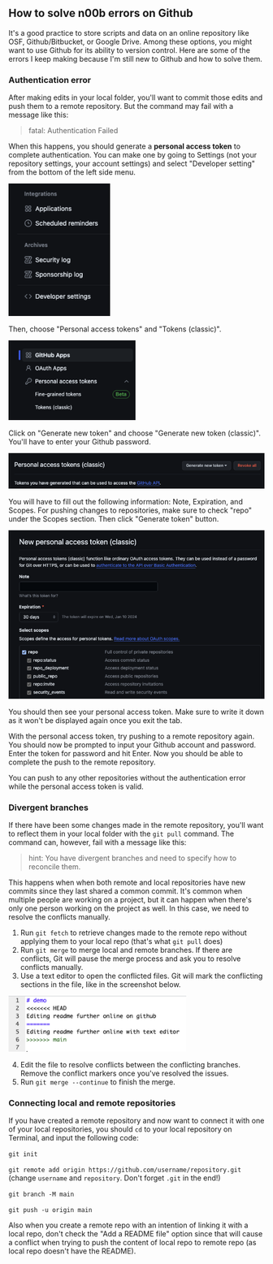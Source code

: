 ## How to solve n00b errors on Github
It's a good practice to store scripts and data on an online repository like OSF, Github/Bitbucket, or Google Drive. Among these options, you might want to use Github for its ability to version control. Here are some of the errors I keep making because I'm still new to Github and how to solve them.

### Authentication error
After making edits in your local folder, you'll want to commit those edits and push them to a remote repository. But the command may fail with a message like this:

> fatal: Authentication Failed

When this happens, you should generate a **personal access token** to complete authentication. You can make one by going to Settings (not your repository settings, your account settings) and select "Developer setting" from the bottom of the left side menu.

<img src="github1.png" alt="screenshot1" width="200"/>

Then, choose "Personal access tokens" and "Tokens (classic)". 

<img src="github2.png" alt="screenshot2" width="250"/>

Click on "Generate new token" and choose "Generate new token (classic)". You'll have to enter your Github password.

<img src="github3.png" alt="screenshot3" width="700"/>

You will have to fill out the following information: Note, Expiration, and Scopes. For pushing changes to repositories, make sure to check "repo" under the Scopes section. Then click "Generate token" button.

<img src="github4.png" alt="screenshot4" width="700"/>

You should then see your personal access token. Make sure to write it down as it won't be displayed again once you exit the tab.

With the personal access token, try pushing to a remote repository again. You should now be prompted to input your Github account and password. Enter the token for password and hit Enter. Now you should be able to complete the push to the remote repository.

You can push to any other repositories without the authentication error while the personal access token is valid. 

### Divergent branches
If there have been some changes made in the remote repository, you'll want to reflect them in your local folder with the `git pull` command. The command can, however, fail with a message like this:

> hint: You have divergent branches and need to specify how to reconcile them.

This happens when when both remote and local repositories have new commits since they last shared a common commit. It's common when multiple people are working on a project, but it can happen when there's only one person working on the project as well. In this case, we need to resolve the conflicts manually.

1. Run `git fetch` to retrieve changes made to the remote repo without applying them to your local repo (that's what `git pull` does)
2. Run `git merge` to merge local and remote branches. If there are conflicts, Git will pause the merge process and ask you to resolve conflicts manually.
3. Use a text editor to open the conflicted files. Git will mark the conflicting sections in the file, like in the screenshot below.

<img src="github5.png" alt="screenshot5" width="350"/>

4. Edit the file to resolve conflicts between the conflicting branches. Remove the conflict markers once you've resolved the issues.
5. Run `git merge --continue` to finish the merge.

### Connecting local and remote repositories
If you have created a remote repository and now want to connect it with one of your local repositories, you should `cd` to your local repository on Terminal, and input the following code:

`git init`

`git remote add origin https://github.com/username/repository.git` (change `username` and `repository`. Don't forget `.git` in the end!)

`git branch -M main`

`git push -u origin main`

Also when you create a remote repo with an intention of linking it with a local repo, don't check the "Add a README file" option since that will cause a conflict when trying to push the content of local repo to remote repo (as local repo doesn't have the README).
